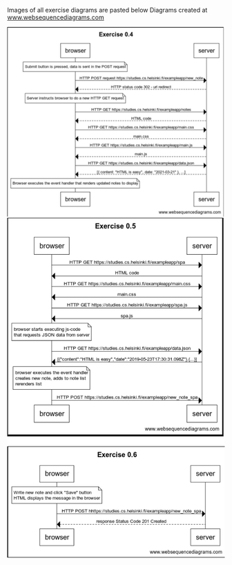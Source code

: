 Images of all exercise diagrams are pasted below
Diagrams created at www.websequencediagrams.com

<img src="images/Exercise%200.4.jpg" width=600>
<br>
<img src="images/Exercise%200.5.jpg" width=600>
<br>
<img src="images/Exercise%200.6.jpg" width=600>
